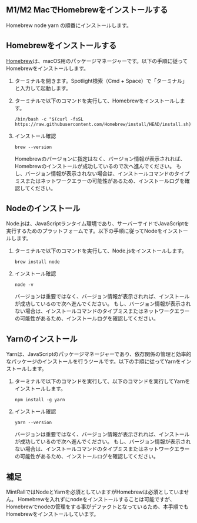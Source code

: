 ## M1/M2 MacでHomebrewをインストールする
Homebrew
node
yarn
の順番にインストールします。

## Homebrewをインストールする
[Homebrew](https://brew.sh/index_ja "配布元サイトへのリンク")は、macOS用のパッケージマネージャーです。以下の手順に従ってHomebrewをインストールします。

1. ターミナルを開きます。Spotlight検索（Cmd + Space）で「ターミナル」と入力して起動します。

2. ターミナルで以下のコマンドを実行して、Homebrewをインストールします。

   ```shell
   /bin/bash -c "$(curl -fsSL https://raw.githubusercontent.com/Homebrew/install/HEAD/install.sh)"
   ```

3. インストール確認
   ```shell
   brew --version
   ``` 
   Homebrewのバージョンに指定はなく、バージョン情報が表示されれば、Homebrewのインストールが成功しているので次へ進んでください。
   もし、バージョン情報が表示されない場合は、インストールコマンドのタイプミスまたはネットワークエラーの可能性があるため、インストールログを確認してください。

## Nodeのインストール
Node.jsは、JavaScriptランタイム環境であり、サーバーサイドでJavaScriptを実行するためのプラットフォームです。以下の手順に従ってNodeをインストールします。
1. ターミナルで以下のコマンドを実行して、Node.jsをインストールします。
   ```shell
   brew install node
   ```
   
2. インストール確認
   ```shell
   node -v
   ```
   バージョンは重要ではなく、バージョン情報が表示されれば、インストールが成功しているので次へ進んでください。
   もし、バージョン情報が表示されない場合は、インストールコマンドのタイプミスまたはネットワークエラーの可能性があるため、インストールログを確認してください。
   
## Yarnのインストール
Yarnは、JavaScriptのパッケージマネージャーであり、依存関係の管理と効率的なパッケージのインストールを行うツールです。以下の手順に従ってYarnをインストールします。
1. ターミナルで以下のコマンドを実行して、以下のコマンドを実行してYarnをインストールします。

   ```shell
   npm install -g yarn
   ```
   
2. インストール確認
   ```shell
   yarn --version
   ```
   バージョンは重要ではなく、バージョン情報が表示されれば、インストールが成功しているので次へ進んでください。
   もし、バージョン情報が表示されない場合は、インストールコマンドのタイプミスまたはネットワークエラーの可能性があるため、インストールログを確認してください。

## 補足
MintRallではNodeとYarnを必須としていますがHomebrewは必須としていません。
Homebrewを入れずにnodeをインストールすることは可能ですが、Homebrewでnodeの管理をする事がデファクトとなっているため、本手順でもHomebrewをインストールしています。

